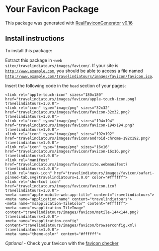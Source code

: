 # Your Favicon Package

This package was generated with [RealFaviconGenerator](https://realfavicongenerator.net/) [v0.16](https://realfavicongenerator.net/change_log#v0.16)

## Install instructions

To install this package:

Extract this package in <code>&lt;web site&gt;/travelindiatours/images/favicon/</code>. If your site is <code>http://www.example.com</code>, you should be able to access a file named <code>http://www.example.com/travelindiatours/images/favicon/favicon.ico</code>.

Insert the following code in the `head` section of your pages:

    <link rel="apple-touch-icon" sizes="180x180" href="travelindiatours/images/favicon/apple-touch-icon.png?travelindiatours=1.0.0">
    <link rel="icon" type="image/png" sizes="32x32" href="travelindiatours/images/favicon/favicon-32x32.png?travelindiatours=1.0.0">
    <link rel="icon" type="image/png" sizes="194x194" href="travelindiatours/images/favicon/favicon-194x194.png?travelindiatours=1.0.0">
    <link rel="icon" type="image/png" sizes="192x192" href="travelindiatours/images/favicon/android-chrome-192x192.png?travelindiatours=1.0.0">
    <link rel="icon" type="image/png" sizes="16x16" href="travelindiatours/images/favicon/favicon-16x16.png?travelindiatours=1.0.0">
    <link rel="manifest" href="travelindiatours/images/favicon/site.webmanifest?travelindiatours=1.0.0">
    <link rel="mask-icon" href="travelindiatours/images/favicon/safari-pinned-tab.svg?travelindiatours=1.0.0" color="#ffffff">
    <link rel="shortcut icon" href="travelindiatours/images/favicon/favicon.ico?travelindiatours=1.0.0">
    <meta name="apple-mobile-web-app-title" content="travelindiatours">
    <meta name="application-name" content="travelindiatours">
    <meta name="msapplication-TileColor" content="#ffffff">
    <meta name="msapplication-TileImage" content="travelindiatours/images/favicon/mstile-144x144.png?travelindiatours=1.0.0">
    <meta name="msapplication-config" content="travelindiatours/images/favicon/browserconfig.xml?travelindiatours=1.0.0">
    <meta name="theme-color" content="#ffffff">

*Optional* - Check your favicon with the [favicon checker](https://realfavicongenerator.net/favicon_checker)